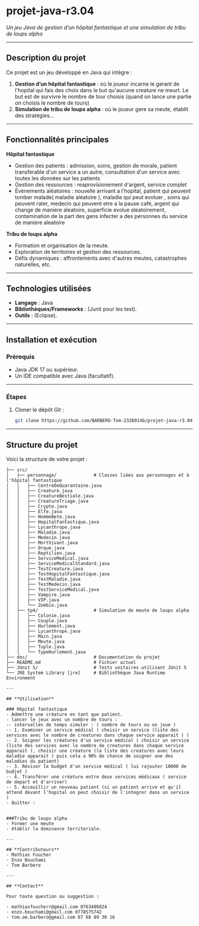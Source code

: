 # projet-java-r3.04

*Un jeu Java de gestion d’un hôpital fantastique et une simulation de tribu de loups alpha*

---

## **Description du projet**  
Ce projet est un jeu développé en Java qui intègre :  
1. **Gestion d’un hôpital fantastique** : où le joueur incarne le gerant de l'hopital qui fais des choix dans le but qu'aucune creature ne meurt. Le but est de survivre le nombre de tour choisis (quand on lance une partie on choisis le nombre de tours)
2. **Simulation de tribu de loups alpha** : où le joueur gere sa meute, établit des stratégies...

---

## **Fonctionnalités principales**  
 **Hôpital fantastique**  
- Gestion des patients : admission, soins, gestion de morale, patient transferable d'un service a un autre, consultation d'un service avec toutes les données sur les patients  
- Gestion des ressources : reaprovisionement d'argent, service complet
- Événements aléatoires : nouvelle arrivant a l'hopital, patient qui peuvent tomber malade( maladie aléatoire ), maladie qui peut evoluer , soins qui peuvent rater, 
medecin qui peuvent etre a la pause café, argent qui change de maniere aleatoire, superficie evolue aleatoirement, contamination de la part des gens infecter a des personnes du service de maniere aleatoire 

 **Tribu de loups alpha**  
- Formation et organisation de la meute.  
- Exploration de territoires et gestion des ressources.  
- Défis dynamiques : affrontements avec d'autres meutes, catastrophes naturelles, etc.

---

## **Technologies utilisées**  
- **Langage** : Java  
- **Bibliothèques/Frameworks** : (Junit pour les test).  
- **Outils** : (Eclipse).

---

## **Installation et exécution**  
### Prérequis  
- Java JDK 17 ou supérieur.  
- Un IDE compatible avec Java (facultatif).  

---

### Étapes  
1. Cloner le dépôt Git :  
   ```bash  
   git clone https://github.com/BARBERO-Tom-2326014b/projet-java-r3.04

---

## **Structure du projet**  
Voici la structure de votre projet :  
```plaintext  
├── src/  
│   ├── personnage/              # Classes liées aux personnages et à l'hôpital fantastique  
│   │   ├── CentreDeQuarantaine.java  
│   │   ├── Creature.java  
│   │   ├── CreatureBestiale.java  
│   │   ├── CreatureTriage.java  
│   │   ├── Crypte.java  
│   │   ├── Elfe.java  
│   │   ├── HommeBete.java  
│   │   ├── HopitalFantastique.java  
│   │   ├── Lycanthrope.java  
│   │   ├── Maladie.java  
│   │   ├── Medecin.java  
│   │   ├── MortVivant.java  
│   │   ├── Orque.java  
│   │   ├── Reptilien.java  
│   │   ├── ServiceMedical.java  
│   │   ├── ServiceMedicalStandard.java  
│   │   ├── TestCreature.java  
│   │   ├── TestHopitalFantastique.java  
│   │   ├── TestMaladie.java  
│   │   ├── TestMedecin.java  
│   │   ├── TestServiceMedical.java  
│   │   ├── Vampire.java  
│   │   ├── VIP.java  
│   │   └── Zombie.java  
│   ├── tp4/                     # Simulation de meute de loups alpha  
│   │   ├── Colonie.java  
│   │   ├── Couple.java  
│   │   ├── Hurlement.java  
│   │   ├── Lycanthrope.java  
│   │   ├── Main.java  
│   │   ├── Meute.java  
│   │   ├── Tuple.java  
│   │   └── TypeHurlement.java  
├── doc/                         # Documentation du projet  
├── README.md                    # Fichier actuel  
├── JUnit 5/                     # Tests unitaires utilisant JUnit 5  
└── JRE System Library [jre]     # Bibliothèque Java Runtime Environment  

---

## **Utilisation**

### Hôpital fantastique
- Admettre une créature en tant que patient.
- lancer le jeux avec un nombre de tours :
-- intervalles de temps simuler : ( nombre de tours ou on joue )
-- 1. Examiner un service médical ( choisir un service (liste des services avec le nombre de creatures dans chaque service apparait ) )
-- 2. Soigner les créatures d'un service médical ( choisir un service (liste des services avec le nombre de creatures dans chaque service apparait ), choisir une creature (la liste des creatures avec leurs maladie apparait ) puis cela a 90% de chance de soigner une des maladies du patient)
-- 3. Réviser le budget d'un service médical ( lui rajouter 10000 de budjet )
-- 4. Transférer une créature entre deux services médicaux ( service de depart et d'arriver)
-- 5. Acceuillir un nouveau patient (si un patient arrive et qu'il attend devant l'hopital on peut choisir de l'integrer dans un service )
- Quitter :


###Tribu de loups alpha
- Former une meute
- établir la dominance territoriale.

---

## **Contributeurs**
- Mathias Foucher
- Enzo Bouchami
- Tom Barbero 

---

## **Contact**  

Pour toute question ou suggestion :

- mathiasfoucherr@gmail.com 0763406024
- enzo.bouchami@gmail.com 0778575742
- tom.om.barbero@gmail.com 07 68 89 30 16